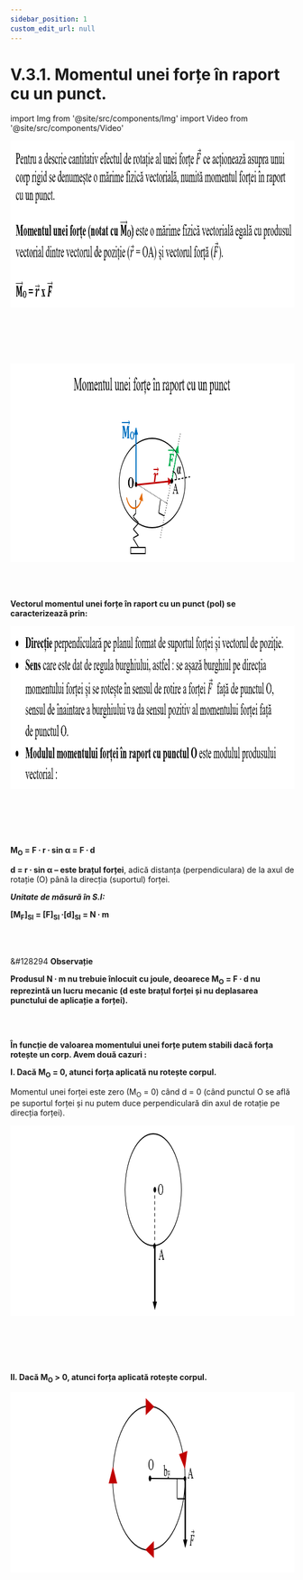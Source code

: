 ```yaml
---
sidebar_position: 1
custom_edit_url: null
---
```


# V.3.1. Momentul unei forțe în raport cu un punct.




import Img from '@site/src/components/Img'
import Video from '@site/src/components/Video'




<div class="alert alert--primary" role="alert">



<Img className="img-responsive4" src="fizica/clasa9/capitolul5/V-3-1-momentul-unei-forte-in-raport-cu-un-punct-poza1-definitia-momentului-unei-forte.png" width="1000" height="295" lazy={false} /> 


<br></br>
<br></br>




<Img className="img-responsive4" src="fizica/clasa9/capitolul5/V-3-1-momentul-unei-forte-in-raport-cu-un-punct-poza2-reprezentare-grafica.png" width="1000" height="352" lazy={false} /> 





</div>


<br></br>



<div class="alert alert--primary" role="alert">

**Vectorul momentul unei forțe în raport cu un punct (pol) se caracterizează prin:**


<Img className="img-responsive4" src="fizica/clasa9/capitolul5/V-3-1-momentul-unei-forte-in-raport-cu-un-punct-poza3-caracterizarea-vectorului-momentul-unei-forte.png" width="1000" height="289" lazy={false} /> 


<br></br>
<br></br>

**M<sub>O</sub> = F ∙ r ∙ sin α = F ∙ d**

**d = r ∙ sin α – este brațul forței**, adică distanța (perpendiculara) de la axul de rotație (O) până la direcția (suportul) forței.

***Unitate de măsură în S.I:***

**[M<sub>F</sub>]<sub>SI</sub> = [F]<sub>SI</sub> ∙[d]<sub>SI</sub> = N ∙ m** 


</div>

<br></br>

<div class="alert alert--secondary" role="alert">

&#128294 **Observație**

**Produsul N ∙ m nu trebuie înlocuit cu joule, deoarece M<sub>O</sub> = F ∙ d nu reprezintă un lucru mecanic (d este brațul forței și nu deplasarea punctului de aplicație a forței).**




</div>

<br></br>



<div class="alert alert--primary" role="alert">

**În funcție de valoarea momentului unei forțe putem stabili dacă forța rotește un corp. Avem două cazuri :**


**I. Dacă M<sub>O</sub> = 0, atunci forța aplicată nu rotește corpul.**


Momentul unei forței este zero (M<sub>O</sub> = 0) când  d = 0 (când punctul O se află pe suportul forței și nu putem duce perpendiculară din axul de rotație pe direcția forței).  




<Img className="img-responsive4" src="fizica/clasa9/capitolul5/V-3-1-momentul-unei-forte-in-raport-cu-un-punct-poza4-reprezentare-grafica-caz1-moment-forta-este-zero.png" width="1000" height="338" /> 


<br></br>
<br></br>


**II. Dacă M<sub>O</sub> > 0, atunci forța aplicată rotește corpul.**


<Img className="img-responsive4" src="fizica/clasa9/capitolul5/V-3-1-momentul-unei-forte-in-raport-cu-un-punct-poza5-reprezentare-grafica-caz2-moment-forta-mai-mare-ca-zero.png" width="1000" height="319" /> 





</div>


